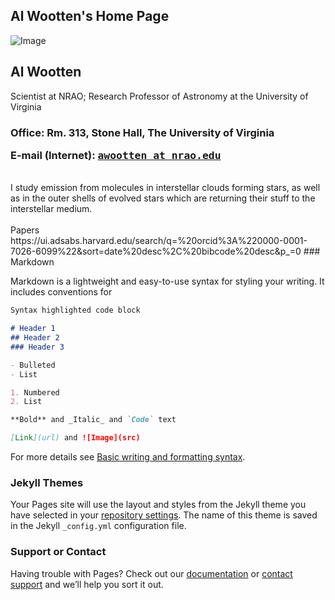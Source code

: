 ##  Al Wootten's Home Page  
![Image](http://www.cv.nrao.edu/~awootten/almwo.jpg)

## Al Wootten
<p>Scientist at NRAO; Research Professor of Astronomy at the University
of Virginia</p>

<p></p>
<h3>Office: Rm. 313, Stone Hall, The University of Virginia
<p>E-mail (Internet): <tt><a href="mailto:awootten%20at%20nrao.edu">awootten
at nrao.edu</a></tt><br>
</p>
</h3>


<br>
I study emission from molecules in interstellar clouds forming stars,
as
well as in the outer shells of evolved stars which are returning their
stuff to the interstellar medium. </br>
<br> Papers </br>
https://ui.adsabs.harvard.edu/search/q=%20orcid%3A%220000-0001-7026-6099%22&sort=date%20desc%2C%20bibcode%20desc&p_=0
### Markdown

Markdown is a lightweight and easy-to-use syntax for styling your writing. It includes conventions for

```markdown
Syntax highlighted code block

# Header 1
## Header 2
### Header 3

- Bulleted
- List

1. Numbered
2. List

**Bold** and _Italic_ and `Code` text

[Link](url) and ![Image](src)
```

For more details see [Basic writing and formatting syntax](https://docs.github.com/en/github/writing-on-github/getting-started-with-writing-and-formatting-on-github/basic-writing-and-formatting-syntax).

### Jekyll Themes

Your Pages site will use the layout and styles from the Jekyll theme you have selected in your [repository settings](https://github.com/lawny/lawny.github.io/settings/pages). The name of this theme is saved in the Jekyll `_config.yml` configuration file.

### Support or Contact

Having trouble with Pages? Check out our [documentation](https://docs.github.com/categories/github-pages-basics/) or [contact support](https://support.github.com/contact) and we’ll help you sort it out.
